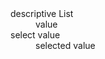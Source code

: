 <html>
    <head>
        <title>Descriptive List</title>
    </head>
    <body>
        <dl>
            <dt>descriptive  List</dt>
            <dd>value</dd>
            <dt>select value</dt>
            <dd>selected value</dd>
        </dl>
    </body>
</html>
